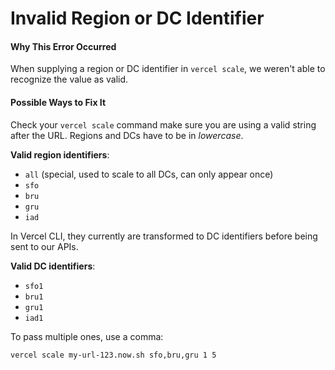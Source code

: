 # Invalid Region or DC Identifier

#### Why This Error Occurred

When supplying a region or DC identifier in `vercel scale`,
we weren't able to recognize the value as valid.

#### Possible Ways to Fix It

Check your `vercel scale` command make sure you are using a
valid string after the URL. Regions
and DCs have to be in _lowercase_.

**Valid region identifiers**:

- `all` (special, used to scale to all DCs, can only appear once)
- `sfo`
- `bru`
- `gru`
- `iad`

In Vercel CLI, they currently are transformed to
DC identifiers before being sent to our APIs.

**Valid DC identifiers**:

- `sfo1`
- `bru1`
- `gru1`
- `iad1`

To pass multiple ones, use a comma:

```
vercel scale my-url-123.now.sh sfo,bru,gru 1 5
```
